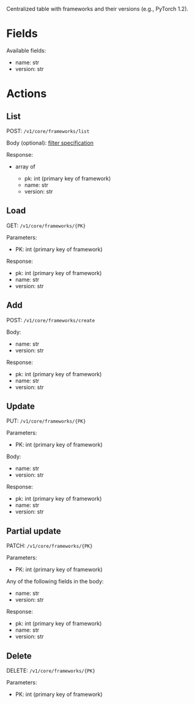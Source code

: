 Centralized table with frameworks and their versions (e.g., PyTorch 1.2).

# Fields

Available fields:

  * name: str
  * version: str

# Actions

## List

POST: `/v1/core/frameworks/list`

Body (optional): [filter specification](filtering.md)
  
Response:

  * array of

    * pk: int (primary key of framework)
    * name: str
    * version: str


## Load

GET: `/v1/core/frameworks/{PK}`

Parameters:

  * PK: int (primary key of framework)
  
Response:

  * pk: int (primary key of framework)
  * name: str
  * version: str

## Add

POST: `/v1/core/frameworks/create`

Body:

  * name: str
  * version: str

Response:

  * pk: int (primary key of framework)
  * name: str
  * version: str

## Update

PUT: `/v1/core/frameworks/{PK}`

Parameters:

  * PK: int (primary key of framework)
  
Body: 
 
  * name: str
  * version: str

Response:

  * pk: int (primary key of framework)
  * name: str
  * version: str

## Partial update

PATCH: `/v1/core/frameworks/{PK}`

Parameters:

  * PK: int (primary key of framework)

Any of the following fields in the body:

  * name: str
  * version: str

Response:

  * pk: int (primary key of framework)
  * name: str
  * version: str


## Delete

DELETE: `/v1/core/frameworks/{PK}`

Parameters:

  * PK: int (primary key of framework)

